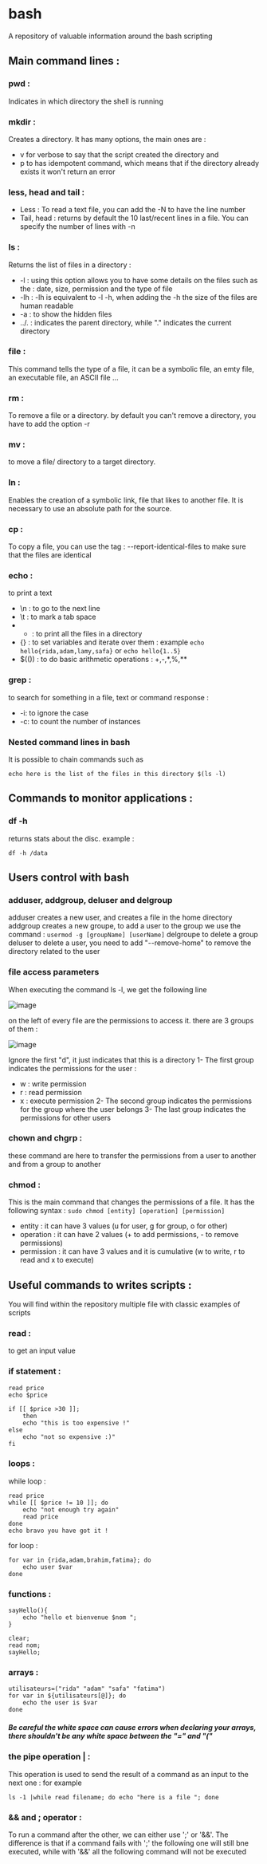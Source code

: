 # bash
A repository of valuable information around the bash scripting 

## Main command lines : 

### pwd : 
Indicates in which directory the shell is running 

### mkdir :
Creates a directory. It has many options, the main ones are :
  - v for verbose to say that the script created the directory and 
  - p to has idempotent command, which means that if the directory already exists it won't return an error 

### less, head and tail : 
 - Less : To read a text file, you can add the -N to have the line number 
 - Tail, head : returns by default the 10 last/recent lines in a file. You can specify the number of lines with -n

### ls :
Returns the list of files in a directory : 
  - -l : using this option allows you to have some details on the files such as the : date, size, permission and the type of file 
  - -lh : -lh is equivalent to -l -h, when adding the -h the size of the files are human readable 
  - -a : to show the hidden files 
  - ../. : indicates the parent directory, while "." indicates the current directory 

### file : 
This command tells the type of a file, it can be a symbolic file, an emty file, an executable file, an ASCII file ...

### rm : 
To remove a file or a directory. by default you can't remove a directory, you have to add the option -r

### mv : 
to move a file/ directory to a target directory. 

### ln :
Enables the creation of a symbolic link, file that likes to another file. It is necessary to use an absolute path for the source.

### cp :
To copy a file, you can use the tag : --report-identical-files to make sure that the files are identical 

### echo :
to print a text
- \n : to go to the next line 
- \t : to mark a tab space 
- * : to print all the files in a directory 
- {} : to set variables and iterate over them : example ``` echo hello{rida,adam,lamy,safa} ``` or ``` echo hello{1..5} ```
- $(()) : to do basic arithmetic operations : +,-,*,%,** 

### grep : 
to search for something in a file, text or command response : 
  - -i: to ignore the case 
  - -c: to count the number of instances 

### Nested command lines in bash 

It is possible to chain commands such as 

``` echo here is the list of the files in this directory $(ls -l) ```

## Commands to monitor applications : 

### df -h
returns stats about the disc. example : 
```
df -h /data 
```

## Users control with bash 

### adduser, addgroup, deluser and delgroup
adduser creates a new user, and creates a file in the home directory
addgroup creates a new groupe, to add a user to the group we use the command : ```usermod -g [groupName] [userName]```
delgroupe to delete a group 
deluser to delete a user, you need to add "--remove-home" to remove the directory related to the user 

### file access parameters 
When executing the command ls -l, we get the following line 

![image](https://user-images.githubusercontent.com/42012627/173235694-89153857-66ea-4054-9845-73eab88b8908.png)

on the left of every file are the permissions to access it. there are 3 groups of them : 

![image](https://user-images.githubusercontent.com/42012627/173235769-b8189d91-3073-4e1c-a0df-6a5c69ff951d.png)

Ignore the first "d", it just indicates that this is a directory
1- The first group indicates the permissions for the user : 
  - w : write permission
  - r : read permission
  - x : execute permission 
2- The second group indicates the permissions for the group where the user belongs 
3- The last group indicates the permissions for other users 

### chown and chgrp : 
these command are here to transfer the permissions from a user to another and from a group to another

### chmod : 
This is the main command that changes the permissions of a file. It has the following syntax : 
``` sudo chmod [entity] [operation] [permission] ```
  - entity : it can have 3 values (u  for user, g for group, o for other)
  - operation : it can have 2 values (+ to add permissions, - to remove permissions)
  - permission : it can have 3 values and it is cumulative (w to write, r to read and x to execute)  

## Useful commands to writes scripts : 
You will find within the repository multiple file with classic examples of scripts 
### read : 
to get an input value 
### if statement : 
```
read price
echo $price

if [[ $price >30 ]]; 
	then
	echo "this is too expensive !"
else
	echo "not so expensive :)"
fi
```

### loops : 

while loop :

```
read price
while [[ $price != 10 ]]; do
	echo "not enough try again"
	read price
done
echo bravo you have got it ! 
```
for loop : 

```
for var in {rida,adam,brahim,fatima}; do
	echo user $var
done
```

### functions : 

```
sayHello(){
	echo "hello et bienvenue $nom ";
}

clear;
read nom;
sayHello;
```

### arrays : 

```
utilisateurs=("rida" "adam" "safa" "fatima")
for var in ${utilisateurs[@]}; do
	echo the user is $var
done
```
##### Be careful the white space can cause errors when declaring your arrays, there shouldn't be any white space between the "=" and "("


### the pipe operation | : 

This operation is used to send the result of a command as an input to the next one : 
for example 
```
ls -1 |while read filename; do echo "here is a file "; done
```

### && and ; operator : 
To run a command after the other, we can either use ';' or '&&'. The difference is that if a command fails with ';' the following one will still bne executed, while with '&&' all the following command will not be executed 
